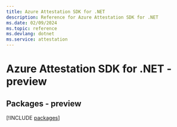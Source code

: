 ```yaml
---
title: Azure Attestation SDK for .NET
description: Reference for Azure Attestation SDK for .NET
ms.date: 02/09/2024
ms.topic: reference
ms.devlang: dotnet
ms.service: attestation
---
```

# Azure Attestation SDK for .NET - preview
## Packages - preview
[!INCLUDE [packages](attestation-index.md)]
